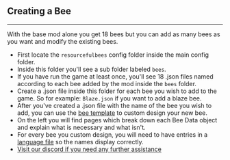 ## **Creating a Bee**
***

With the base mod alone you get 18 bees but you can add as many bees as you want and modify the existing bees.

* First locate the `resourcefulbees` config folder inside the main config folder.
* Inside this folder you'll see a sub folder labeled `bees`.
* If you have run the game at least once, you'll see 18 .json files named according to each bee added by the mod inside the `bees` folder. 
* Create a .json file inside this folder for each bee you wish to add to the game. So for example: `Blaze.json` if you want to add a blaze bee.
* After you've created a .json file with the name of the bee you wish to add, you can use the [bee template](https://resourceful-bees.readthedocs.io/en/1.16.3/data_templates/bee_template/) to custom design your new bee.
* On the left you will find pages which break down each Bee Data object and explain what is necessary and what isn't.
* For every bee you custom design, you will need to have entries in a [language file](https://resourceful-bees.readthedocs.io/en/1.16.3/getting_started/language_files/) so the names display correctly. 
* [Visit our discord if you need any further assistance](https://discord.gg/XXskJKEF)
<!--stackedit_data:
eyJoaXN0b3J5IjpbMTQ3NDYxODE0XX0=
-->